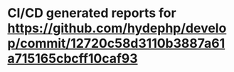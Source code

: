 # CI/CD generated reports for https://github.com/hydephp/develop/commit/12720c58d3110b3887a61a715165cbcff10caf93
